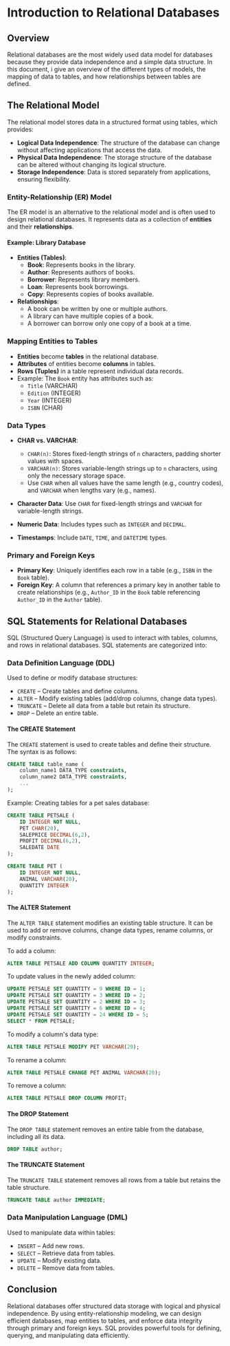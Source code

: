 # Introduction to Relational Databases

## Overview

Relational databases are the most widely used data model for databases because they provide data independence and a simple data structure. In this document, i give an overview of the different types of models, the mapping of data to tables, and how relationships between tables are defined.

## The Relational Model

The relational model stores data in a structured format using tables, which provides:

- **Logical Data Independence**: The structure of the database can change without affecting applications that access the data.
- **Physical Data Independence**: The storage structure of the database can be altered without changing its logical structure.
- **Storage Independence**: Data is stored separately from applications, ensuring flexibility.

### Entity-Relationship (ER) Model

The ER model is an alternative to the relational model and is often used to design relational databases. It represents data as a collection of **entities** and their **relationships**.

#### Example: Library Database

- **Entities (Tables)**:
  - **Book**: Represents books in the library.
  - **Author**: Represents authors of books.
  - **Borrower**: Represents library members.
  - **Loan**: Represents book borrowings.
  - **Copy**: Represents copies of books available.
- **Relationships**:
  - A book can be written by one or multiple authors.
  - A library can have multiple copies of a book.
  - A borrower can borrow only one copy of a book at a time.

### Mapping Entities to Tables

- **Entities** become **tables** in the relational database.
- **Attributes** of entities become **columns** in tables.
- **Rows (Tuples)** in a table represent individual data records.
- Example: The `Book` entity has attributes such as:
  - `Title` (VARCHAR)
  - `Edition` (INTEGER)
  - `Year` (INTEGER)
  - `ISBN` (CHAR)

### Data Types

- **CHAR vs. VARCHAR**:

  - `CHAR(n)`: Stores fixed-length strings of `n` characters, padding shorter values with spaces.
  - `VARCHAR(n)`: Stores variable-length strings up to `n` characters, using only the necessary storage space.
  - Use `CHAR` when all values have the same length (e.g., country codes), and `VARCHAR` when lengths vary (e.g., names).

- **Character Data**: Use `CHAR` for fixed-length strings and `VARCHAR` for variable-length strings.

- **Numeric Data**: Includes types such as `INTEGER` and `DECIMAL`.

- **Timestamps**: Include `DATE`, `TIME`, and `DATETIME` types.

### Primary and Foreign Keys

- **Primary Key**: Uniquely identifies each row in a table (e.g., `ISBN` in the `Book` table).
- **Foreign Key**: A column that references a primary key in another table to create relationships (e.g., `Author_ID` in the `Book` table referencing `Author_ID` in the `Author` table).

## SQL Statements for Relational Databases

SQL (Structured Query Language) is used to interact with tables, columns, and rows in relational databases. SQL statements are categorized into:

### Data Definition Language (DDL)

Used to define or modify database structures:

- `CREATE` – Create tables and define columns.
- `ALTER` – Modify existing tables (add/drop columns, change data types).
- `TRUNCATE` – Delete all data from a table but retain its structure.
- `DROP` – Delete an entire table.

#### The CREATE Statement

The `CREATE` statement is used to create tables and define their structure. The syntax is as follows:

```sql
CREATE TABLE table_name (
    column_name1 DATA_TYPE constraints,
    column_name2 DATA_TYPE constraints,
    ...
);
```

Example: Creating tables for a pet sales database:

```sql
CREATE TABLE PETSALE (
    ID INTEGER NOT NULL,
    PET CHAR(20),
    SALEPRICE DECIMAL(6,2),
    PROFIT DECIMAL(6,2),
    SALEDATE DATE
);

CREATE TABLE PET (
    ID INTEGER NOT NULL,
    ANIMAL VARCHAR(20),
    QUANTITY INTEGER
);
```

#### The ALTER Statement

The `ALTER TABLE` statement modifies an existing table structure. It can be used to add or remove columns, change data types, rename columns, or modify constraints.

To add a column:

```sql
ALTER TABLE PETSALE ADD COLUMN QUANTITY INTEGER;
```

To update values in the newly added column:

```sql
UPDATE PETSALE SET QUANTITY = 9 WHERE ID = 1;
UPDATE PETSALE SET QUANTITY = 3 WHERE ID = 2;
UPDATE PETSALE SET QUANTITY = 2 WHERE ID = 3;
UPDATE PETSALE SET QUANTITY = 6 WHERE ID = 4;
UPDATE PETSALE SET QUANTITY = 24 WHERE ID = 5;
SELECT * FROM PETSALE;
```

To modify a column's data type:

```sql
ALTER TABLE PETSALE MODIFY PET VARCHAR(20);
```

To rename a column:

```sql
ALTER TABLE PETSALE CHANGE PET ANIMAL VARCHAR(20);
```

To remove a column:

```sql
ALTER TABLE PETSALE DROP COLUMN PROFIT;
```

#### The DROP Statement

The `DROP TABLE` statement removes an entire table from the database, including all its data.

```sql
DROP TABLE author;
```

#### The TRUNCATE Statement

The `TRUNCATE TABLE` statement removes all rows from a table but retains the table structure.

```sql
TRUNCATE TABLE author IMMEDIATE;
```

### Data Manipulation Language (DML)

Used to manipulate data within tables:

- `INSERT` – Add new rows.
- `SELECT` – Retrieve data from tables.
- `UPDATE` – Modify existing data.
- `DELETE` – Remove data from tables.

## Conclusion

Relational databases offer structured data storage with logical and physical independence. By using entity-relationship modeling, we can design efficient databases, map entities to tables, and enforce data integrity through primary and foreign keys. SQL provides powerful tools for defining, querying, and manipulating data efficiently.

